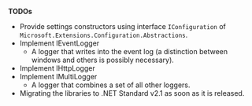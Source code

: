 
**TODOs**

- Provide settings constructors using interface ``IConfiguration`` of ``Microsoft.Extensions.Configuration.Abstractions``.
- Implement IEventLogger
  - A logger that writes into the event log (a distinction between windows and others is possibly necessary).
- Implement IHttpLogger
- Implement IMultiLogger
  - A logger that combines a set of all other loggers.
- Migrating the libraries to .NET Standard v2.1 as soon as it is released.
